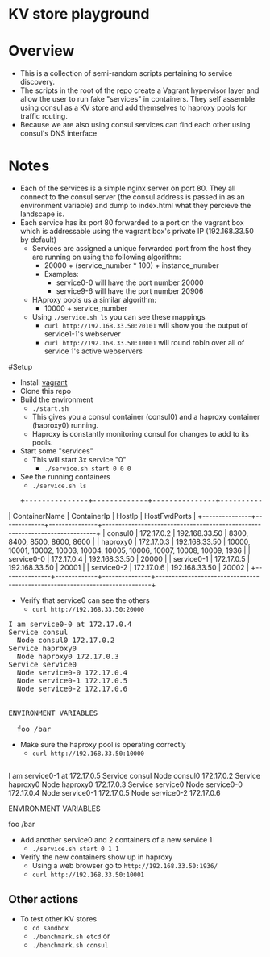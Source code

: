 # KV store playground

# Overview
* This is a collection of semi-random scripts pertaining to service discovery. 
* The scripts in the root of the repo create a Vagrant hypervisor layer and allow the user to run fake "services" in containers. They self assemble using consul as a KV store and add themselves to haproxy pools for traffic routing. 
* Because we are also using consul services can find each other using consul's DNS interface

# Notes
* Each of the services is a simple nginx server on port 80. They all connect to the consul server (the consul address is passed in as an environment variable) and dump to index.html what they percieve the landscape is.
* Each service has its port 80 forwarded to a port on the vagrant box which is addressable using the vagrant box's private IP (192.168.33.50 by default) 
  * Services are assigned a unique forwarded port from the host they are running on using the following algorithm:
    * 20000 + (service_number * 100) + instance_number
    * Examples: 
      * service0-0 will have the port number 20000 
      * service9-6 will have the port number 20906
  * HAproxy pools us a similar algorithm:
     * 10000 + service_number
  * Using `./service.sh ls` you can see these mappings
    * `curl http://192.168.33.50:20101` will show you the output of service1-1's webserver
    * `curl http://192.168.33.50:10001` will round robin over all of service 1's active webservers
    
#Setup
* Install [vagrant](http://www.vagrantup.com)
* Clone this repo
* Build the environment
  * `./start.sh`
  * This gives you a consul container (consul0) and a haproxy container (haproxy0) running.
  * Haproxy is constantly monitoring consul for changes to add to its pools.
* Start some "services"
  * This will start 3x service "0"
    * `./service.sh start 0 0 0`
* See the running containers
  * `./service.sh ls`
  <pre>+---------------+-------------+---------------+----------------------------------------------------------------------------+
| ContainerName | ContainerIp | HostIp        | HostFwdPorts                                                               |
+---------------+-------------+---------------+----------------------------------------------------------------------------+
| consul0       | 172.17.0.2  | 192.168.33.50 | 8300, 8400, 8500, 8600, 8600                                               |
| haproxy0      | 172.17.0.3  | 192.168.33.50 | 10000, 10001, 10002, 10003, 10004, 10005, 10006, 10007, 10008, 10009, 1936 |
| service0-0    | 172.17.0.4  | 192.168.33.50 | 20000                                                                      |
| service0-1    | 172.17.0.5  | 192.168.33.50 | 20001                                                                      |
| service0-2    | 172.17.0.6  | 192.168.33.50 | 20002                                                                      |
+---------------+-------------+---------------+----------------------------------------------------------------------------+</pre>
* Verify that service0 can see the others
  * `curl http://192.168.33.50:20000`
<pre>
I am service0-0 at 172.17.0.4
Service consul
  Node consul0 172.17.0.2
Service haproxy0
  Node haproxy0 172.17.0.3
Service service0
  Node service0-0 172.17.0.4
  Node service0-1 172.17.0.5
  Node service0-2 172.17.0.6


ENVIRONMENT VARIABLES

  foo /bar
</pre>
* Make sure the haproxy pool is operating correctly
  * `curl http://192.168.33.50:10000`
  <pre>
I am service0-1 at 172.17.0.5
Service consul
  Node consul0 172.17.0.2
Service haproxy0
  Node haproxy0 172.17.0.3
Service service0
  Node service0-0 172.17.0.4
  Node service0-1 172.17.0.5
  Node service0-2 172.17.0.6


ENVIRONMENT VARIABLES

  foo /bar
</pre>
* Add another service0 and 2 containers of a new service 1
  * `./service.sh start 0 1 1`
* Verify the new containers show up in haproxy
  * Using a web browser go to `http://192.168.33.50:1936/`
  * `curl http://192.168.33.50:10001`
  
## Other actions
* To test other KV stores
  * `cd sandbox`
  * `./benchmark.sh etcd`
  or
  * `./benchmark.sh consul`

